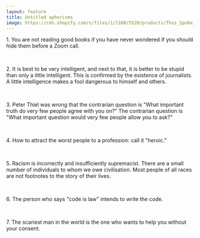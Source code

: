 ```yaml
---
layout: feature
title: Untitled aphorisms
image: https://cdn.shopify.com/s/files/1/1108/5520/products/Thus_Spoke_Zarathustra_by_Friedrich_Nietchze_-_Poster.jpg?v=1470451333
---
```


<p>1. You are not reading good books if you have never wondered if you should hide them before a Zoom call.</p>

<br>

<p>2. It is best to be very intelligent, and next to that, it is better to be stupid than only a little intelligent. This is confirmed by the existence of journalists. A little intelligence makes a fool dangerous to himself and others.</p>

<br>

<p>3. Peter Thiel was wrong that the contrarian question is “What important truth do very few people agree with you on?” The contrarian question is "What important question would very few people allow you to ask?"</p>

<br>

<p>4. How to attract the worst people to a profession: call it "heroic."</p>

<br>

<p>5. Racism is incorrectly and insufficiently supremacist. There are a small number of individuals to whom we owe civilisation. Most people of all races are not footnotes to the story of their lives.</p>

<br>

<p>6. The person who says "code is law" intends to write the code.</p>

<br>

<p>7. The scariest man in the world is the one who wants to help you without your consent.
  
  
